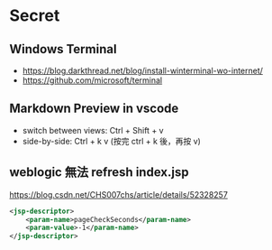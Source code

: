 # Secret

## Windows Terminal
- https://blog.darkthread.net/blog/install-winterminal-wo-internet/
- https://github.com/microsoft/terminal


## Markdown Preview in vscode
- switch between views: Ctrl + Shift + v
- side-by-side: Ctrl + k v (按完 ctrl + k 後，再按 v)

## weblogic 無法 refresh index.jsp
https://blog.csdn.net/CHS007chs/article/details/52328257

```xml
<jsp-descriptor>
    <param-name>pageCheckSeconds</param-name>
    <param-value>-1</param-name>
</jsp-descriptor>
```